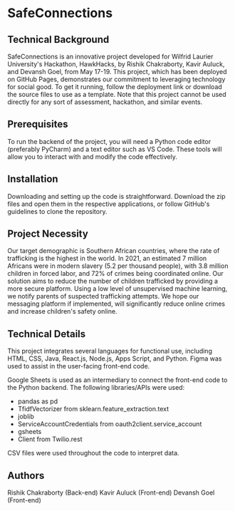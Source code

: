 # SafeConnections

## Technical Background
SafeConnections is an innovative project developed for Wilfrid Laurier University's Hackathon, HawkHacks, by Rishik Chakraborty, Kavir Auluck, and Devansh Goel, from May 17-19. This project, which has been deployed on GitHub Pages, demonstrates our commitment to leveraging technology for social good. To get it running, follow the deployment link or download the source files to use as a template. Note that this project cannot be used directly for any sort of assessment, hackathon, and similar events.

## Prerequisites
To run the backend of the project, you will need a Python code editor (preferably PyCharm) and a text editor such as VS Code. These tools will allow you to interact with and modify the code effectively.

## Installation
Downloading and setting up the code is straightforward. Download the zip files and open them in the respective applications, or follow GitHub's guidelines to clone the repository.

## Project Necessity
Our target demographic is Southern African countries, where the rate of trafficking is the highest in the world. In 2021, an estimated 7 million Africans were in modern slavery (5.2 per thousand people), with 3.8 million children in forced labor, and 72% of crimes being coordinated online. Our solution aims to reduce the number of children trafficked by providing a more secure platform. Using a low level of unsupervised machine learning, we notify parents of suspected trafficking attempts. We hope our messaging platform if implemented, will significantly reduce online crimes and increase children's safety online.

## Technical Details
This project integrates several languages for functional use, including HTML, CSS, Java, React.js, Node.js, Apps Script, and Python. Figma was used to assist in the user-facing front-end code.

Google Sheets is used as an intermediary to connect the front-end code to the Python backend. The following libraries/APIs were used:

- pandas as pd
- TfidfVectorizer from sklearn.feature_extraction.text
- joblib
- ServiceAccountCredentials from oauth2client.service_account
- gsheets
- Client from Twilio.rest

CSV files were used throughout the code to interpret data.


## Authors 
Rishik Chakraborty (Back-end) 
Kavir Auluck (Front-end)
Devansh Goel (Front-end)

